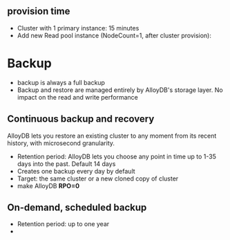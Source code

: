 ## provision time
- Cluster with 1 primary instance:  15 minutes
- Add new Read pool instance (NodeCount=1, after cluster provision): 
# Backup
- backup is always a full backup
- Backup and restore are managed entirely by AlloyDB's storage layer. No impact on the read and write performance 

## Continuous backup and recovery
AlloyDB lets you restore an existing cluster to any moment from its recent history, with microsecond granularity.
- Retention period: AlloyDB lets you choose any point in time up to 1-35 days into the past. Default 14 days
- Creates one backup every day by default
- Target: the same cluster or a new cloned copy of cluster
- make AlloyDB **RPO=0**

## On-demand, scheduled backup
- Retention period: up to one year
- 

